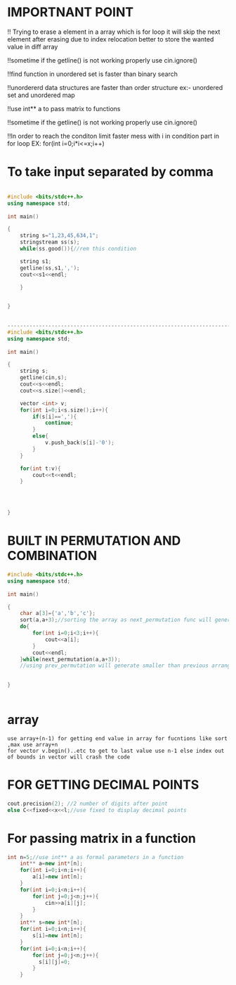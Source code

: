 
# IMPORTNANT POINT
!! Trying to erase a element in a array which is for loop it will skip the next element after erasing due to index relocation better to store the wanted value in diff array

!!sometime if the getline() is not working properly use cin.ignore()

!!find function in unordered set is faster than binary search 

!!unordererd data structures are faster than order structure ex:- unordered set and unordered map

!!use int** a to pass matrix to functions

!!sometime if the getline() is not working properly use cin.ignore()

!!In order to reach the conditon limit faster mess with i in condition part in for loop EX: for(int i=0;i*i<=x;i++)

# To take input separated by comma
```c++

#include <bits/stdc++.h>
using namespace std;
 
int main()

{ 	
	string s="1,23,45,634,1";
	stringstream ss(s);
	while(ss.good()){//rem this condition

	string s1;
	getline(ss,s1,',');
	cout<<s1<<endl;

	}

	
}
	

--------------------------------------------------------------------------------------------
#include <bits/stdc++.h>
using namespace std;
 
int main()

{ 	
	string s;
	getline(cin,s);
	cout<<s<<endl;
	cout<<s.size()<<endl;

	vector <int> v;
	for(int i=0;i<s.size();i++){
		if(s[i]==','){
			continue;
		}
		else{
			v.push_back(s[i]-'0');
		}
	}

	for(int t:v){
		cout<<t<<endl;
	}




}

```
# BUILT IN PERMUTATION AND COMBINATION
```C++
#include <bits/stdc++.h>
using namespace std;
 
int main()

{ 	
	char a[3]={'a','b','c'};
	sort(a,a+3);//sorting the array as next_permutation func will generate lexicographically larger elements than last
	do{
		for(int i=0;i<3;i++){
			cout<<a[i];
		}
		cout<<endl;
	}while(next_permutation(a,a+3));
	//using prev_permutation will generate smaller than previous arrangement but the array should be sorted in decending arder

	
}
	
```
# array
	use array+(n-1) for getting end value in array for fucntions like sort ,max use array+n
	for vector v.begin()..etc to get to last value use n-1 else index out of bounds in vector will crash the code
	

# FOR GETTING DECIMAL POINTS
```c++
cout.precision(2); //2 number of digits after point
else C<<fixed<<x<<l;//use fixed to display decimal points
```
# For passing matrix in a function
```c++
int n=5;//use int** a as formal parameters in a function
    int** a=new int*[n];
    for(int i=0;i<n;i++){
        a[i]=new int[n];
    }
    for(int i=0;i<n;i++){
        for(int j=0;j<n;j++){
            cin>>a[i][j];
        }
    } 
    int** s=new int*[n];
    for(int i=0;i<n;i++){
        s[i]=new int[n];
    }
    for(int i=0;i<n;i++){
        for(int j=0;j<n;j++){
          s[i][j]=0;
        }
    } 

```
